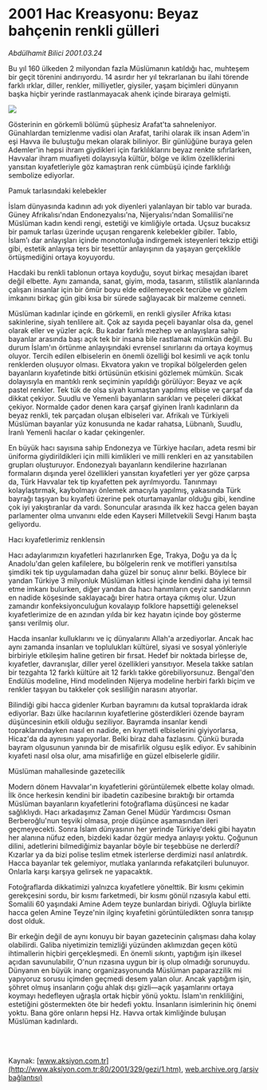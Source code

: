 # 2001 Hac Kreasyonu: Beyaz bahçenin renkli gülleri

*Abdülhamit Bilici 2001.03.24*

<div>
 <p class="spot">
  Bu yıl 160 ülkeden 2 milyondan fazla Müslümanın katıldığı hac, muhteşem bir geçit törenini andırıyordu. 14 asırdır her yıl tekrarlanan bu ilahi törende farklı ırklar, diller, renkler, milliyetler, giysiler, yaşam biçimleri dünyanın başka hiçbir yerinde rastlanmayacak ahenk içinde biraraya gelmişti.
 </p>
 <p class="metin">
 </p>
 <img border="0" src="/web/20020424205026im_/http://www.aksiyon.com.tr/2001/329/resimler/Beyaz.jpg"/>
 <p class="metin">
  Gösterinin en görkemli bölümü şüphesiz Arafat'ta sahneleniyor. Günahlardan temizlenme vadisi olan Arafat, tarihi olarak ilk insan Adem'in eşi Havva ile buluştuğu mekan olarak biliniyor. Bir günlüğüne buraya gelen Ademler'in hepsi ihram giydikleri için farklılıklarını beyaz renkte sıfırlarken, Havvalar ihram muafiyeti dolayısıyla kültür, bölge ve iklim özelliklerini yansıtan kıyafetleriyle göz kamaştıran renk cümbüşü içinde farklılığı sembolize ediyorlar.
 </p>
 <p class="metin">
  Pamuk tarlasındaki kelebekler
 </p>
 <p class="metin">
  İslam dünyasında kadının adı yok diyenleri yalanlayan bir tablo var burada. Güney Afrikalısı'ndan Endonezyalısı'na, Nijeryalısı'ndan Somalilisi'ne Müslüman kadın kendi rengi, estetiği ve kimliğiyle ortada. Uçsuz bucaksız bir pamuk tarlası üzerinde uçuşan rengarenk kelebekler gibiler. Tablo, İslam'ı dar anlayışları içinde monotonluğa indirgemek isteyenleri tekzip ettiği gibi, estetik anlayışa ters bir tesettür anlayışının da yaşayan gerçeklikle örtüşmediğini ortaya koyuyordu.
 </p>
 <p class="metin">
  Hacdaki bu renkli tablonun ortaya koyduğu, soyut birkaç mesajdan ibaret değil elbette. Aynı zamanda, sanat, giyim, moda, tasarım, stilistlik alanlarında çalışan insanlar için bir ömür boyu elde edilemeyecek tecrübe ve gözlem imkanını birkaç gün gibi kısa bir sürede sağlayacak bir malzeme cenneti.
 </p>
 <p class="metin">
  Müslüman kadınlar içinde en görkemli, en renkli giysiler Afrika kıtası sakinlerine, siyah tenlilere ait. Çok az sayıda peçeli bayanlar olsa da, genel olarak eller ve yüzler açık. Bu kadar farklı mezhep ve anlayışlara sahip bayanlar arasında başı açık tek bir insana bile rastlamak mümkün değil. Bu durum İslam'ın örtünme anlayışındaki evrensel sınırlarını da ortaya koymuş oluyor. Tercih edilen elbiselerin en önemli özelliği bol kesimli ve açık tonlu renklerden oluşuyor olması. Ekvatora yakın ve tropikal bölgelerden gelen bayanların kıyafetinde bitki örtüsünün etkisini gözlemek mümkün. Sıcak dolayısıyla en mantıklı renk seçiminin yapıldığı görülüyor: Beyaz ve açık pastel renkler. Tek tük de olsa siyah kumaştan yapılmış elbise ve çarşaf da dikkat çekiyor. Suudlu ve Yemenli bayanların sarıkları ve peçeleri dikkat çekiyor. Normalde çador denen kara çarşaf giyinen İranlı kadınların da beyaz renkli, tek parçadan oluşan elbiseleri var. Afrikalı ve Türkiyeli Müslüman bayanlar yüz konusunda ne kadar rahatsa, Lübnanlı, Suudlu, İranlı Yemenli hacılar o kadar çekingenler.
 </p>
 <p class="metin">
  En büyük hacı sayısına sahip Endonezya ve Türkiye hacıları, adeta resmi bir üniforma giydirildikleri için milli kimlikleri ve milli renkleri en az yansıtabilen grupları oluşturuyor. Endonezyalı bayanların kendilerine hazırlanan formaların dışında yerel özellikleri yansıtan kıyafetleri yer yer göze çarpsa da, Türk Havvalar tek tip kıyafetten pek ayrılmıyordu. Tanınmayı kolaylaştırmak, kaybolmayı önlemek amacıyla yapılmış, yakasında Türk bayrağı taşıyan bu kıyafeti üzerine pek oturtamayanlar olduğu gibi, kendine çok iyi yakıştıranlar da vardı. Sonuncular arasında ilk kez hacca gelen bayan parlamenter olma unvanını elde eden Kayseri Milletvekili Sevgi Hanım başta geliyordu.
 </p>
 <p class="metin">
  Hacı kıyafetlerimiz renklensin
 </p>
 <p class="metin">
  Hacı adaylarımızın kıyafetleri hazırlanırken Ege, Trakya, Doğu ya da İç Anadolu'dan gelen kafilelere, bu bölgelerin renk ve motifleri  yansıtılsa şimdiki tek tip uygulamadan daha güzel bir sonuç alınır belki. Böylece bir yandan Türkiye 3 milyonluk Müslüman kitlesi içinde kendini daha iyi temsil etme imkanı bulurken, diğer yandan da hacı hanımların çeyiz sandıklarının en nadide köşesinde saklayacağı birer hatıra ortaya çıkmış olur. Uzun zamandır konfeksiyonculuğun kovalayıp folklore hapsettiği geleneksel kıyafetlerimize de en azından yılda bir kez hayatın içinde boy gösterme şansı verilmiş olur.
 </p>
 <p class="metin">
  Hacda insanlar kulluklarını ve iç dünyalarını Allah'a arzediyorlar. Ancak hac aynı zamanda insanları ve toplulukları kültürel, siyasi ve sosyal yönleriyle birbiriyle etkileşim haline getiren bir fırsat. Hedef bir noktada birleşse de, kıyafetler, davranışlar, diller yerel özellikleri yansıtıyor. Mesela takke satılan bir tezgahta 12 farklı kültüre ait 12 farklı takke görebiliyorsunuz. Bengal'den Endülüs modeline, Hind modelinden Nijerya modeline herbiri farklı biçim ve renkler taşıyan bu takkeler çok sesliliğin narasını atıyorlar.
 </p>
 <p class="metin">
  Bilindiği gibi hacca gidenler Kurban bayramını da kutsal topraklarda idrak ediyorlar. Bazı ülke hacılarının kıyafetlerine gösterdikleri özende bayram düşüncesinin etkili olduğu seziliyor. Bayramda insanlar kendi topraklarındayken nasıl en nadide, en kıymetli elbiselerini giyiyorlarsa, Hicaz'da da aynısını yapıyorlar. Belki biraz daha fazlasını. Çünkü burada bayram olgusunun yanında bir de misafirlik olgusu eşlik ediyor. Ev sahibinin kıyafeti nasıl olsa olur, ama misafirliğe en güzel elbiselerle gidilir.
 </p>
 <p class="metin">
  Müslüman mahallesinde gazetecilik
 </p>
 <p class="metin">
  Modern dönem Havvalar'ın kıyafetlerini görüntülemek elbette kolay olmadı. İlk önce herkesin kendini bir ibadetin cazibesine bıraktığı bir ortamda Müslüman bayanların kıyafetlerini fotoğraflama düşüncesi ne kadar sağlıklıydı. Hacı arkadaşımız Zaman Genel Müdür Yardımcısı Osman  Berberoğlu'nun teşviki olmasa, proje düşünce aşamasından ileri geçmeyecekti. Sonra İslam dünyasının her yerinde Türkiye'deki gibi hayatın her alanına nüfuz eden, bizdeki kadar özgür medya anlayışı yoktu. Çoğunun dilini, adetlerini bilmediğimiz bayanlar böyle bir teşebbüse ne derlerdi? Kızarlar ya da bizi polise teslim etmek isterlerse derdimizi nasıl anlatırdık. Hacca bayanlar tek gelemiyor, mutlaka yanlarında refakatçileri bulunuyor. Onlarla karşı karşıya gelirsek ne yapacaktık.
 </p>
 <p class="metin">
  Fotoğraflarda dikkatimizi yalnızca kıyafetlere yönelttik. Bir kısmı çekimin gerekçesini sordu, bir kısmı farketmedi, bir kısmı gönül rızasıyla kabul etti. Somalili 60 yaşındaki Amine Adem teyze bunlardan biriydi. Oğluyla birlikte hacca gelen Amine Teyze'nin ilginç kıyafetini görüntüledikten sonra tanışıp dost olduk.
 </p>
 <p class="metin">
  Bir erkeğin değil de aynı konuyu bir bayan gazetecinin çalışması daha kolay olabilirdi. Galiba niyetimizin temizliği yüzünden aklımızdan geçen kötü ihtimallerin hiçbiri gerçekleşmedi. En önemli sıkıntı, yaptığım işin ilkesel açıdan savunulabilir, O'nun rızasına uygun bir iş olup olmadığı sorunuydu. Dünyanın en büyük inanç organizasyonunda Müslüman paparazzilik mi yapıyoruz sorusu içimden geçmedi desem yalan olur. Ancak yaptığım işin, şöhret olmuş insanların çoğu ahlak dışı gizli—açık yaşamlarını ortaya koymayı hedefleyen uğraşla ortak hiçbir yönü yoktu. İslam'ın renkliliğini, estetiğini göstermekten öte bir hedefi yoktu. İnsanların isimlerinin hiç  önemi yoktu. Bana göre onların hepsi Hz. Havva ortak kimliğinde buluşan Müslüman kadınlardı.
 </p>
 <p class="metin">
 </p>
 <br/>
 <br/>
</div>

Kaynak: [www.aksiyon.com.tr](http://www.aksiyon.com.tr:80/2001/329/gezi/1.htm), [web.archive.org (arşiv bağlantısı)](http://web.archive.org/web/20020424205026/http://www.aksiyon.com.tr:80/2001/329/gezi/1.htm)
